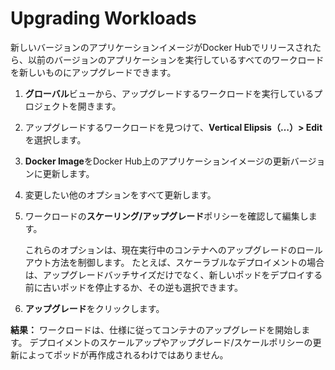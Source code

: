 # Upgrading Workloads

新しいバージョンのアプリケーションイメージがDocker Hubでリリースされたら、以前のバージョンのアプリケーションを実行しているすべてのワークロードを新しいものにアップグレードできます。

1. **グローバル**ビューから、アップグレードするワークロードを実行しているプロジェクトを開きます。

1. アップグレードするワークロードを見つけて、**Vertical Elipsis（…）> Edit**を選択します。

1. **Docker Image**をDocker Hub上のアプリケーションイメージの更新バージョンに更新します。

1. 変更したい他のオプションをすべて更新します。

1. ワークロードの**スケーリング/アップグレード**ポリシーを確認して編集します。
    
    これらのオプションは、現在実行中のコンテナへのアップグレードのロールアウト方法を制御します。
    たとえば、スケーラブルなデプロイメントの場合は、アップグレードバッチサイズだけでなく、新しいポッドをデプロイする前に古いポッドを停止するか、その逆も選択できます。

1. **アップグレード**をクリックします。

**結果：** ワークロードは、仕様に従ってコンテナのアップグレードを開始します。
デプロイメントのスケールアップやアップグレード/スケールポリシーの更新によってポッドが再作成されるわけではありません。

